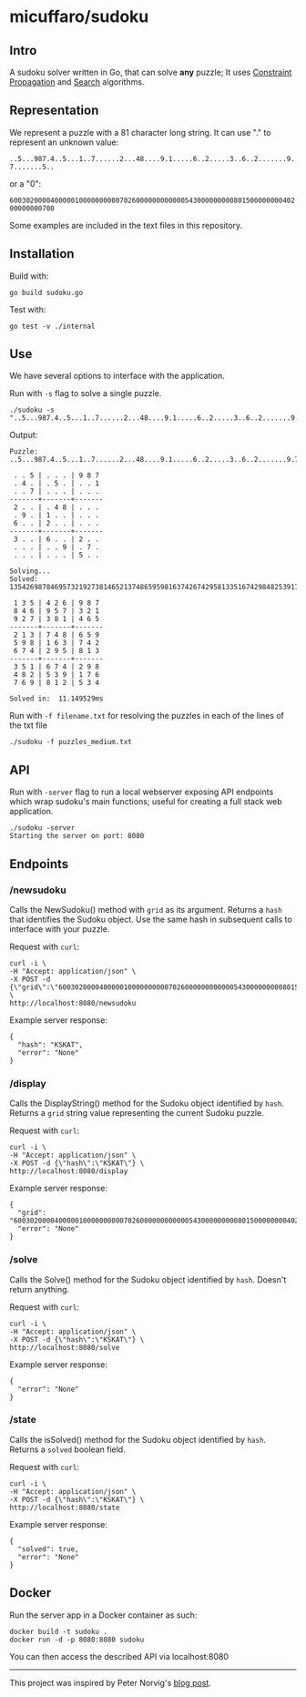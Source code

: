 # micuffaro/sudoku

## Intro

A sudoku solver written in Go, that can solve **any** puzzle;
It uses [Constraint Propagation](https://en.wikipedia.org/wiki/Constraint_satisfaction) and [Search](https://en.wikipedia.org/wiki/Search_algorithm) algorithms.

## Representation

We represent a puzzle with a 81 character long string.
It can use "." to represent an unknown value:

`..5...987.4..5...1..7......2...48....9.1.....6..2.....3..6..2.......9.7.......5..`

or a "0":

`600302000040000010000000000702600000000000054300000000080150000000040200000000700`

Some examples are included in the text files in this repository.

## Installation
Build with:

```
go build sudoku.go
```

Test with:
```
go test -v ./internal
```

## Use

We have several options to interface with the application.

Run with `-s` flag to solve a single puzzle.

```
./sudoku -s "..5...987.4..5...1..7......2...48....9.1.....6..2.....3..6..2.......9.7.......5.."
```

Output:
```
Puzzle:  ..5...987.4..5...1..7......2...48....9.1.....6..2.....3..6..2.......9.7.......5..

 . . 5 | . . . | 9 8 7
 . 4 . | . 5 . | . . 1
 . . 7 | . . . | . . .
-------+-------+-------
 2 . . | . 4 8 | . . .
 . 9 . | 1 . . | . . .
 6 . . | 2 . . | . . .
-------+-------+-------
 3 . . | 6 . . | 2 . .
 . . . | . . 9 | . 7 .
 . . . | . . . | 5 . .

Solving...
Solved:  135426987846957321927381465213748659598163742674295813351674298482539176769812534

 1 3 5 | 4 2 6 | 9 8 7
 8 4 6 | 9 5 7 | 3 2 1
 9 2 7 | 3 8 1 | 4 6 5
-------+-------+-------
 2 1 3 | 7 4 8 | 6 5 9
 5 9 8 | 1 6 3 | 7 4 2
 6 7 4 | 2 9 5 | 8 1 3
-------+-------+-------
 3 5 1 | 6 7 4 | 2 9 8
 4 8 2 | 5 3 9 | 1 7 6
 7 6 9 | 8 1 2 | 5 3 4

Solved in:  11.149529ms
```

Run with `-f filename.txt` for resolving the puzzles in each of the lines of the txt file
```
./sudoku -f puzzles_medium.txt
```

## API

Run with `-server` flag to run a local webserver exposing API endpoints which wrap sudoku's main functions; useful for creating a full stack web application.

```
./sudoku -server
Starting the server on port: 8080
```

## Endpoints
### /newsudoku
Calls the NewSudoku() method with `grid` as its argument.
Returns a `hash` that identifies the Sudoku object.
Use the same hash in subsequent calls to interface with your puzzle.

Request with `curl`:
```
curl -i \
-H "Accept: application/json" \
-X POST -d {\"grid\":\"600302000040000010000000000702600000000000054300000000080150000000040200000000700\"} \
http://localhost:8080/newsudoku
```

Example server response:
```
{
  "hash": "KSKAT",
  "error": "None"
}
```

### /display
Calls the DisplayString() method for the Sudoku object identified by `hash`.
Returns a `grid` string value representing the current Sudoku puzzle.

Request with `curl`:
```
curl -i \
-H "Accept: application/json" \
-X POST -d {\"hash\":\"KSKAT\"} \
http://localhost:8080/display
```

Example server response:
```
{
  "grid": "600302000040000010000000000702600000000000054300000000080150000000040200000000700",
  "error": "None"
}
```

### /solve
Calls the Solve() method for the Sudoku object identified by `hash`.
Doesn't return anything.

Request with `curl`:
```
curl -i \
-H "Accept: application/json" \
-X POST -d {\"hash\":\"KSKAT\"} \
http://localhost:8080/solve
```

Example server response:
```
{
  "error": "None"
}
```

### /state
Calls the isSolved() method for the Sudoku object identified by `hash`.
Returns a `solved` boolean field.

Request with `curl`:
```
curl -i \
-H "Accept: application/json" \
-X POST -d {\"hash\":\"KSKAT\"} \
http://localhost:8080/state
```

Example server response:
```
{
  "solved": true,
  "error": "None"
}
```

## Docker

Run the server app in a Docker container as such:
```
docker build -t sudoku .
docker run -d -p 8080:8080 sudoku
```

You can then access the described API via localhost:8080

---

This project was inspired by Peter Norvig's [blog post](https://norvig.com/sudoku.html).
